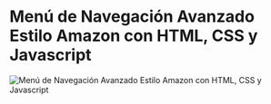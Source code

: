 # Menú de Navegación Avanzado Estilo Amazon con HTML, CSS y Javascript


![Menú de Navegación Avanzado Estilo Amazon con HTML, CSS y Javascript](https://raw.githubusercontent.com/falconmasters/menu-avanzado-estilo-amazon/master/img/thumb.png)


